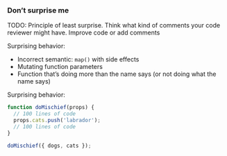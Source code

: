 ### Don’t surprise me

TODO: Principle of least surprise. Think what kind of comments your code reviewer might have. Improve code or add comments

Surprising behavior:

- Incorrect semantic: `map()` with side effects
- Mutating function parameters
- Function that’s doing more than the name says (or not doing what the name says)

Surprising behavior:

<!-- const dogs = [], cats = [] -->

```js
function doMischief(props) {
  // 100 lines of code
  props.cats.push('labrador');
  // 100 lines of code
}

doMischief({ dogs, cats });
```
